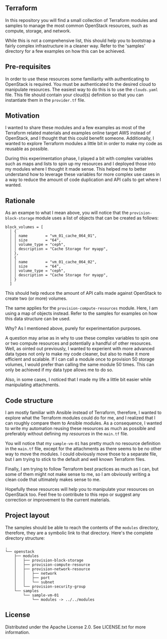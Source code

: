 ## Terraform

In this repository you will find a small collection of Terraform modules and samples to manage the most common OpenStack resources, such as compute, storage, and network.

While this is not a comprehensive list, this should help you to bootstrap a fairly complex infrastructure in a cleaner way. Refer to the 'samples' directory for a few examples on how this can be achieved.

## Pre-requisites

In order to use these resources some familiarity with authenticating to OpenStack is required. You must be authenticated to the desired cloud to manipulate resources. The easiest way to do this is to use the `clouds.yaml` file. This file should contain your cloud(s) definition so that you can instantiate them in the `provider.tf` file.

## Motivation

I wanted to share these modules and a few examples as most of the Terraform related materials and examples online target AWS instead of OpenStack, and I thought that this could benefit someone. Additionally, I wanted to explore Terraform modules a little bit in order to make my code as reusable as possible.

During this experimentation phase, I played a bit with complex variables such as maps and lists to spin up my resources and I deployed those into my modules where I thought it made sense. This helped me to better understand how to leverage these variables for more complex use cases in a way to reduce the amount of code duplication and API calls to get where I wanted.

## Rationale

As an exampe to what I mean above, you will notice that the `provision-block-storage` module uses a list of objects that can be created as follows:

```
block_volumes = [
  │ {
  │ │ name        = "vm_01_cache_064_01",
  │ │ size        = "64",
  │ │ volume_type = "ceph",
  │ │ description = "Cache Storage for myapp",
  │ },
  │ {
  │ │ name        = "vm_01_cache_064_02",
  │ │ size        = "64",
  │ │ volume_type = "ceph",
  │ │ description = "Cache Storage for myapp",
  │ }
  ]
```

This should help reduce the amount of API calls made against OpenStack to create two (or more) volumes.

The same applies for the `provision-compute-resources` module. Here, I am using a map of objects instead. Refer to the samples for examples on how this data structure can be used.

Why? As I mentioned above, purely for experimentation purposes.

A question may arise as in why to use these complex variables to spin one or two compute resources and potentially a handful of other resources. Well, as ointed out previously, I wanted to experient with more advanced data types not only to make my code cleaner, but also to make it more efficient and scalable. If I can call a module once to provision 50 storage volumes, I would prefer than calling the same module 50 times. This can only be achieved if my data type allows me to do so.

Also, in some cases, I noticed that I made my life a little bit easier while manipulating attachments.

## Code structure

I am mostly familiar with Ansible instead of Terraform, therefore, I wanted to explore what the Terraform modules could do for me, and I realized that I can roughly compare them to Ansible modules. As a consequence, I wanted to write my automation reusing these resources as much as possible and preferably without defining my *resources* in the `main.tf` file.

You will notice that my `sample-vm-01` has pretty much no resource definition in the `main.tf` file, except for the attachments as there seems to be no other way to move the modules. I could obviously move those to a separate file, but I am trying to stick to the default and well known Terraform files.

Finally, I am trying to follow Terraform best practices as much as I can, but some of them might not make sense to me, so I am obviously writing a clean code that ultimately makes sense to me.

Hopefully these resources will help you to manipulate your resources on OpenStack too. Feel free to contribute to this repo or suggest any correction or improvement to the current materials.

## Project layout

The samples should be able to reach the contents of the `modules` directory, therefore, they are a symbolic link to that directory. Here's the complete directory structure:

```
.
└── openstack
    ├── modules
    │   ├── provision-block-storage
    │   ├── provision-compute-resource
    │   ├── provision-network-resource
    │   │   ├── network
    │   │   ├── port
    │   │   └── subnet
    │   └── provision-security-group
    └── samples
        └── sample-vm-01
            └── modules -> ../../modules
```

## License

Distributed under the Apache License 2.0. See LICENSE.txt for more information.
